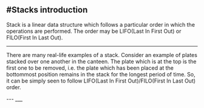 #Stacks introduction
---
Stack is a linear data structure which follows a particular order in which the operations are performed. The order may be LIFO(Last In First Out) or FILO(First In Last Out).
___
<p>There are many real-life examples of a stack. Consider an example of plates stacked over one another in the canteen. The plate which is at the top is the first one to be removed, i.e. the plate which has been placed at the bottommost position remains in the stack for the longest period of time. So, it can be simply seen to follow LIFO(Last In First Out)/FILO(First In Last Out) order.</p>
--- 
___
